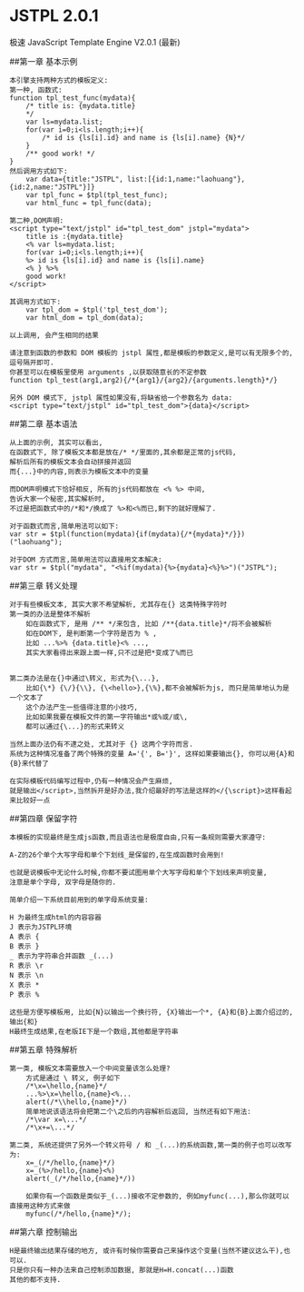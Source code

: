 #  JSTPL 2.0.1
极速 JavaScript Template Engine V2.0.1 (最新)

##第一章 基本示例

	本引擎支持两种方式的模板定义:
	第一种, 函数式:
	function tpl_test_func(mydata){
		/* title is: {mydata.title} 
		*/
		var ls=mydata.list;
		for(var i=0;i<ls.length;i++){
			/* id is {ls[i].id} and name is {ls[i].name} {N}*/ 
		}
		/** good work! */
	}
	然后调用方式如下:
		var data={title:"JSTPL", list:[{id:1,name:"laohuang"},{id:2,name:"JSTPL"}]}
		var tpl_func = $tpl(tpl_test_func);
		var html_func = tpl_func(data); 
		
	第二种,DOM声明:
	<script type="text/jstpl" id="tpl_test_dom" jstpl="mydata">
		title is :{mydata.title}
		<% var ls=mydata.list; 
		for(var i=0;i<ls.length;i++){ 
		%> id is {ls[i].id} and name is {ls[i].name}
		<% } %>%
		good work!
	</script>
	
	其调用方式如下:
		var tpl_dom = $tpl('tpl_test_dom');
		var html_dom = tpl_dom(data);
	
	以上调用, 会产生相同的结果
	
	请注意到函数的参数和 DOM 模板的 jstpl 属性,都是模板的参数定义,是可以有无限多个的,逗号隔开即可.
	你甚至可以在模板里使用 arguments ,以获取随意长的不定参数
	function tpl_test(arg1,arg2){/*{arg1}/{arg2}/{arguments.length}*/}
	
	另外 DOM 模式下, jstpl 属性如果没有,将缺省给一个参数名为 data:
	<script type="text/jstpl" id="tpl_test_dom">{data}</script>
	

##第二章 基本语法
	
	从上面的示例, 其实可以看出, 
	在函数式下, 除了模板文本都是放在/* */里面的,其余都是正常的js代码, 
	解析后所有的模板文本会自动拼接并返回
	而{...}中的内容,则表示为模板文本中的变量

	而DOM声明模式下恰好相反, 所有的js代码都放在 <% %> 中间,
	告诉大家一个秘密,其实解析时,
	不过是把函数式中的/*和*/换成了 %>和<%而已,剩下的就好理解了.
	
	对于函数式而言,简单用法可以如下:
	var str = $tpl(function(mydata){if(mydata){/*{mydata}*/}})("laohuang");
	
	对于DOM 方式而言,简单用法可以直接用文本解决:
	var str = $tpl("mydata", "<%if(mydata){%>{mydata}<%}%>")("JSTPL");
	
##第三章 转义处理
	
	对于有些模板文本, 其实大家不希望解析, 尤其存在{} 这类特殊字符时
	第一类的办法是整体不解析
		如在函数式下, 是用 /** */来包含, 比如 /**{data.title}*/将不会被解析
		如在DOM下, 是判断第一个字符是否为 % , 
		比如 ...%>% {data.title}<% ..., 
		其实大家看得出来跟上面一样,只不过是把*变成了%而已


	第二类办法是在{}中通过\转义, 形式为{\...}, 
		比如{\*} {\/}{\\}, {\<hello>},{\%},都不会被解析为js, 而只是简单地认为是一个文本了
		这个办法产生一些值得注意的小技巧,
		比如如果我要在模板文件的第一字符输出*或%或/或\,
		都可以通过{\...}的形式来转义

	当然上面办法仍有不逮之处, 尤其对于 {} 这两个字符而言. 
	系统为这种情况准备了两个特殊的变量 A='{', B='}', 这样如果要输出{}, 你可以用{A}和{B}来代替了

	在实际模板代码编写过程中,仍有一种情况会产生麻烦,
	就是输出</script>,当然拆开是好办法,我介绍最好的写法是这样的</{\script}>这样看起来比较好一点

##第四章 保留字符
	
	本模板的实现最终是生成js函数,而且语法也是极度自由,只有一条规则需要大家遵守: 

	A-Z的26个单个大写字母和单个下划线_是保留的,在生成函数时会用到!

	也就是说模板中无论什么时候,你都不要试图用单个大写字母和单个下划线来声明变量, 
	注意是单个字母, 双字母是随你的.

	简单介绍一下系统目前用到的单字母系统变量:

    H 为最终生成html的内容容器
    J 表示为JSTPL环境
    A 表示 { 
    B 表示 }
    _ 表示为字符串合并函数 _(...)
    R 表示 \r
    N 表示 \n
    X 表示 *
    P 表示 %

    这些是方便写模板用, 比如{N}以输出一个换行符, {X}输出一个*, {A}和{B}上面介绍过的,输出{和}
    H最终生成结果,在老版IE下是一个数组,其他都是字符串

##第五章 特殊解析
	
	第一类, 模板文本需要放入一个中间变量该怎么处理?
		方式是通过 \ 转义, 例子如下
		/*\x=\hello,{name}*/
		...%>\x=\hello,{name}<%...
		alert(/*\\hello,{name}*/)
		简单地说该语法将会把第二个\之后的内容解析后返回, 当然还有如下用法:
		/*\var x=\...*/
		/*\x+=\...*/

	第二类, 系统还提供了另外一个转义符号 / 和 _(...)的系统函数,第一类的例子也可以改写为:
		x=_(/*/hello,{name}*/)
		x=_(%>/hello,{name}<%)
		alert(_(/*/hello,{name}*/))

		如果你有一个函数是类似于_(...)接收不定参数的, 例如myfunc(...),那么你就可以直接用这种方式来做
		myfunc(/*/hello,{name}*/);

##第六章 控制输出
	
	H是最终输出结果存储的地方, 或许有时候你需要自己来操作这个变量(当然不建议这么干),也可以.
	只是你只有一种办法来自己控制添加数据, 那就是H=H.concat(...)函数
	其他的都不支持.
	















